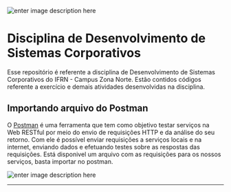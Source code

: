 ![enter image description here](http://portal.ifrn.edu.br/++resource++ifrn.tema2011.images/logo.png)
# Disciplina de Desenvolvimento de Sistemas Corporativos
Esse repositório é referente a disciplina de Desenvolvimento de Sistemas Corporativos do IFRN - Campus Zona Norte. Estão contidos códigos referente a exercício e demais atividades desenvolvidas na disciplina.


## Importando arquivo do Postman
O [Postman](https://www.getpostman.com/downloads/) é uma ferramenta que tem como objetivo testar serviços na Web RESTful por meio do envio de requisições HTTP e da análise do seu retorno. Com ele é possível enviar requisições a serviços locais e na internet, enviando dados e efetuando testes sobre as respostas das requisições. Está disponivel um arquivo com as requisições para os nossos serviços, basta importar no postman. 

![enter image description here](https://github.com/thomascristanis/disciplinadsc/blob/master/imagens/importPostman.gif?raw=true)

-----------------------------------------------------------------------------------------------------------------------------
